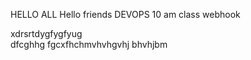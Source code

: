 HELLO ALL 
Hello friends 
DEVOPS 10 am class
webhook


xdrsrtdygfygfyug
\
dfcghhg
fgcxfhchmvhvhgvhj
bhvhjbm
